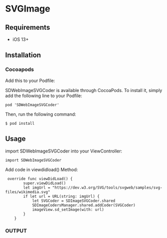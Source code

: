 # SVGImage
## Requirements
  - iOS 13+

## Installation
### Cocoapods

Add this to your Podfile:

SDWebImageSVGCoder is available through CocoaPods. To install it, simply add the following line to your Podfile:

```
pod 'SDWebImageSVGCoder'
```

Then, run the following command:

```
$ pod install
```

## Usage
import SDWebImageSVGCoder into your ViewController:

```
import SDWebImageSVGCoder
```

Add code in viewdidload() Method:


```
 override func viewDidLoad() {
        super.viewDidLoad()
        let imgUrl = "https://dev.w3.org/SVG/tools/svgweb/samples/svg-files/wikimedia.svg"
        if let url = URL(string: imgUrl) {
            let SVGCoder = SDImageSVGCoder.shared
            SDImageCodersManager.shared.addCoder(SVGCoder)
            imageView.sd_setImage(with: url)
        }
    }
 ```

### OUTPUT


